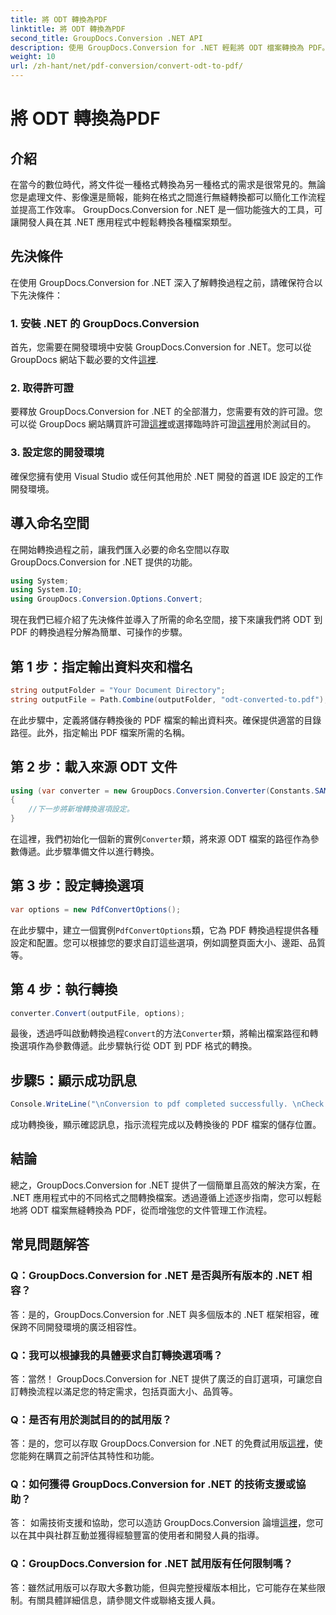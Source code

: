 ```yaml
---
title: 將 ODT 轉換為PDF
linktitle: 將 ODT 轉換為PDF
second_title: GroupDocs.Conversion .NET API
description: 使用 GroupDocs.Conversion for .NET 輕鬆將 ODT 檔案轉換為 PDF。輕鬆簡化您的文件管理工作流程。
weight: 10
url: /zh-hant/net/pdf-conversion/convert-odt-to-pdf/
---
```


# 將 ODT 轉換為PDF

## 介紹
在當今的數位時代，將文件從一種格式轉換為另一種格式的需求是很常見的。無論您是處理文件、影像還是簡報，能夠在格式之間進行無縫轉換都可以簡化工作流程並提高工作效率。 GroupDocs.Conversion for .NET 是一個功能強大的工具，可讓開發人員在其 .NET 應用程式中輕鬆轉換各種檔案類型。
## 先決條件
在使用 GroupDocs.Conversion for .NET 深入了解轉換過程之前，請確保符合以下先決條件：
### 1. 安裝 .NET 的 GroupDocs.Conversion
首先，您需要在開發環境中安裝 GroupDocs.Conversion for .NET。您可以從 GroupDocs 網站下載必要的文件[這裡](https://releases.groupdocs.com/conversion/net/).
### 2. 取得許可證
要釋放 GroupDocs.Conversion for .NET 的全部潛力，您需要有效的許可證。您可以從 GroupDocs 網站購買許可證[這裡](https://purchase.groupdocs.com/buy)或選擇臨時許可證[這裡](https://purchase.groupdocs.com/temporary-license/)用於測試目的。
### 3. 設定您的開發環境
確保您擁有使用 Visual Studio 或任何其他用於 .NET 開發的首選 IDE 設定的工作開發環境。

## 導入命名空間
在開始轉換過程之前，讓我們匯入必要的命名空間以存取 GroupDocs.Conversion for .NET 提供的功能。
```csharp
using System;
using System.IO;
using GroupDocs.Conversion.Options.Convert;
```

現在我們已經介紹了先決條件並導入了所需的命名空間，接下來讓我們將 ODT 到 PDF 的轉換過程分解為簡單、可操作的步驟。
## 第 1 步：指定輸出資料夾和檔名
```csharp
string outputFolder = "Your Document Directory";
string outputFile = Path.Combine(outputFolder, "odt-converted-to.pdf");
```
在此步驟中，定義將儲存轉換後的 PDF 檔案的輸出資料夾。確保提供適當的目錄路徑。此外，指定輸出 PDF 檔案所需的名稱。
## 第 2 步：載入來源 ODT 文件
```csharp
using (var converter = new GroupDocs.Conversion.Converter(Constants.SAMPLE_ODT))
{
    //下一步將新增轉換選項設定。
}
```
在這裡，我們初始化一個新的實例`Converter`類，將來源 ODT 檔案的路徑作為參數傳遞。此步驟準備文件以進行轉換。
## 第 3 步：設定轉換選項
```csharp
var options = new PdfConvertOptions();
```
在此步驟中，建立一個實例`PdfConvertOptions`類，它為 PDF 轉換過程提供各種設定和配置。您可以根據您的要求自訂這些選項，例如調整頁面大小、邊距、品質等。
## 第 4 步：執行轉換
```csharp
converter.Convert(outputFile, options);
```
最後，透過呼叫啟動轉換過程`Convert`的方法`Converter`類，將輸出檔案路徑和轉換選項作為參數傳遞。此步驟執行從 ODT 到 PDF 格式的轉換。
## 步驟5：顯示成功訊息
```csharp
Console.WriteLine("\nConversion to pdf completed successfully. \nCheck output in {0}", outputFolder);
```
成功轉換後，顯示確認訊息，指示流程完成以及轉換後的 PDF 檔案的儲存位置。

## 結論
總之，GroupDocs.Conversion for .NET 提供了一個簡單且高效的解決方案，在 .NET 應用程式中的不同格式之間轉換檔案。透過遵循上述逐步指南，您可以輕鬆地將 ODT 檔案無縫轉換為 PDF，從而增強您的文件管理工作流程。
## 常見問題解答
### Q：GroupDocs.Conversion for .NET 是否與所有版本的 .NET 相容？
答：是的，GroupDocs.Conversion for .NET 與多個版本的 .NET 框架相容，確保跨不同開發環境的廣泛相容性。
### Q：我可以根據我的具體要求自訂轉換選項嗎？
答：當然！ GroupDocs.Conversion for .NET 提供了廣泛的自訂選項，可讓您自訂轉換流程以滿足您的特定需求，包括頁面大小、品質等。
### Q：是否有用於測試目的的試用版？
答：是的，您可以存取 GroupDocs.Conversion for .NET 的免費試用版[這裡](https://releases.groupdocs.com/)，使您能夠在購買之前評估其特性和功能。
### Q：如何獲得 GroupDocs.Conversion for .NET 的技術支援或協助？
答： 如需技術支援和協助，您可以造訪 GroupDocs.Conversion 論壇[這裡](https://forum.groupdocs.com/c/conversion/11)，您可以在其中與社群互動並獲得經驗豐富的使用者和開發人員的指導。
### Q：GroupDocs.Conversion for .NET 試用版有任何限制嗎？
答：雖然試用版可以存取大多數功能，但與完整授權版本相比，它可能存在某些限制。有關具體詳細信息，請參閱文件或聯絡支援人員。